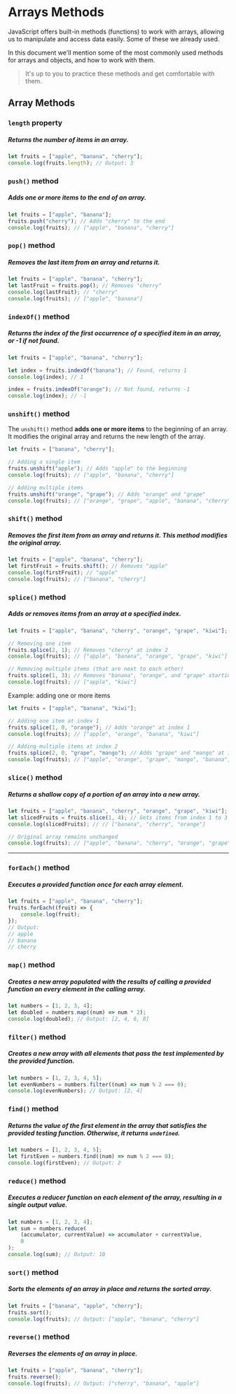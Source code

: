 # Arrays Methods

JavaScript offers built-in methods (functions) to work with arrays, allowing us to manipulate and access data easily. Some of these we already used.

In this document we'll mention some of the most commonly used methods for arrays and objects, and how to work with them.

> It's up to you to practice these methods and get comfortable with them.

## Array Methods

### `length` property

##### Returns the number of items in an array.

```javascript
let fruits = ["apple", "banana", "cherry"];
console.log(fruits.length); // Output: 3
```

### `push()` method

##### Adds one or more items to the end of an array.

```javascript
let fruits = ["apple", "banana"];
fruits.push("cherry"); // Adds "cherry" to the end
console.log(fruits); // ["apple", "banana", "cherry"]
```

### `pop()` method

##### Removes the last item from an array and returns it.

```javascript
let fruits = ["apple", "banana", "cherry"];
let lastFruit = fruits.pop(); // Removes "cherry"
console.log(lastFruit); // "cherry"
console.log(fruits); // ["apple", "banana"]
```

### `indexOf()` method

##### Returns the index of the first occurrence of a specified item in an array, or -1 if not found.

```javascript
let fruits = ["apple", "banana", "cherry"];

let index = fruits.indexOf("banana"); // Found, returns 1
console.log(index); // 1

index = fruits.indexOf("orange"); // Not found, returns -1
console.log(index); // -1
```

### `unshift()` method

The `unshift()` method **adds one or more items** to the beginning of an array. It modifies the original array and returns the new length of the array.

```javascript
let fruits = ["banana", "cherry"];

// Adding a single item
fruits.unshift("apple"); // Adds "apple" to the beginning
console.log(fruits); // ["apple", "banana", "cherry"]

// Adding multiple items
fruits.unshift("orange", "grape"); // Adds "orange" and "grape"
console.log(fruits); // ["orange", "grape", "apple", "banana", "cherry"]
```

### `shift()` method

##### Removes the first item from an array and returns it. This method modifies the original array.

```javascript
let fruits = ["apple", "banana", "cherry"];
let firstFruit = fruits.shift(); // Removes "apple"
console.log(firstFruit); // "apple"
console.log(fruits); // ["banana", "cherry"]
```

### `splice()` method

##### Adds or removes items from an array at a specified index.

```javascript
let fruits = ["apple", "banana", "cherry", "orange", "grape", "kiwi"];

// Removing one item
fruits.splice(2, 1); // Removes "cherry" at index 2
console.log(fruits); // ["apple", "banana", "orange", "grape", "kiwi"]

// Removing multiple items (that are next to each other)
fruits.splice(1, 3); // Removes "banana", "orange", and "grape" starting from index 1
console.log(fruits); // ["apple", "kiwi"]
```

Example: adding one or more items

```javascript
let fruits = ["apple", "banana", "kiwi"];

// Adding one item at index 1
fruits.splice(1, 0, "orange"); // Adds "orange" at index 1
console.log(fruits); // ["apple", "orange", "banana", "kiwi"]

// Adding multiple items at index 2
fruits.splice(2, 0, "grape", "mango"); // Adds "grape" and "mango" at index 2
console.log(fruits); // ["apple", "orange", "grape", "mango", "banana", "kiwi"]
```

### `slice()` method

##### Returns a shallow copy of a portion of an array into a new array.

```javascript
let fruits = ["apple", "banana", "cherry", "orange", "grape", "kiwi"];
let slicedFruits = fruits.slice(1, 4); // Gets items from index 1 to 3 (not including index 4)
console.log(slicedFruits); // // ["banana", "cherry", "orange"]

// Original array remains unchanged
console.log(fruits); // ["apple", "banana", "cherry", "orange", "grape", "kiwi"]
```

---

### `forEach()` method

##### Executes a provided function once for each array element.

```javascript
let fruits = ["apple", "banana", "cherry"];
fruits.forEach((fruit) => {
    console.log(fruit);
});
// Output:
// apple
// banana
// cherry
```

### `map()` method

##### Creates a new array populated with the results of calling a provided function on every element in the calling array.

```javascript
let numbers = [1, 2, 3, 4];
let doubled = numbers.map((num) => num * 2);
console.log(doubled); // Output: [2, 4, 6, 8]
```

### `filter()` method

##### Creates a new array with all elements that pass the test implemented by the provided function.

```javascript
let numbers = [1, 2, 3, 4, 5];
let evenNumbers = numbers.filter((num) => num % 2 === 0);
console.log(evenNumbers); // Output: [2, 4]
```

### `find()` method

##### Returns the value of the first element in the array that satisfies the provided testing function. Otherwise, it returns `undefined`.

```javascript
let numbers = [1, 2, 3, 4, 5];
let firstEven = numbers.find((num) => num % 2 === 0);
console.log(firstEven); // Output: 2
```

### `reduce()` method

##### Executes a reducer function on each element of the array, resulting in a single output value.

```javascript
let numbers = [1, 2, 3, 4];
let sum = numbers.reduce(
    (accumulator, currentValue) => accumulator + currentValue,
    0
);
console.log(sum); // Output: 10
```

### `sort()` method

##### Sorts the elements of an array in place and returns the sorted array.

```javascript
let fruits = ["banana", "apple", "cherry"];
fruits.sort();
console.log(fruits); // Output: ["apple", "banana", "cherry"]
```

### `reverse()` method

##### Reverses the elements of an array in place.

```javascript
let fruits = ["apple", "banana", "cherry"];
fruits.reverse();
console.log(fruits); // Output: ["cherry", "banana", "apple"]
```

